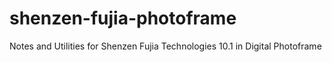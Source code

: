 # shenzen-fujia-photoframe
Notes and Utilities for Shenzen Fujia Technologies 10.1 in Digital Photoframe
